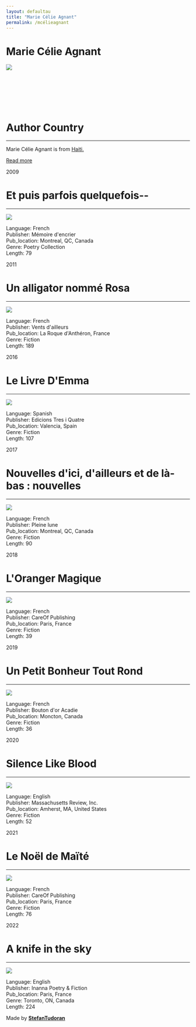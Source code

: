 ```yaml
---
layout: defaultau
title: "Marie Célie Agnant"
permalink: /mcélieagnant
---
```

<!-- partial:index.partial.html -->
<div class="content">
    <h1>Marie Célie Agnant</h1>
    <div class="quote">
        <div><img src="https://www.pleinelune.qc.ca/tools/media/fichier/356/width/300" class="logo"></div>
    </div>
    <div class="timeline">
        <div style="padding-bottom:100px;"></div>
        <div class="block">
            <div class="date right"><p class="right"> </p></div>
            <div class="dot"></div>
            <div class="left first">
            <div class="author_country">
                <h1>Author Country</h1><hr>
          <div class="aclocation">  <p> Marie Célie Agnant is from <a href="http://localhost:4000/5"> Haiti.</a></p></div>
              <div class="acreadmore">  <a href="https://en.wikipedia.org/wiki/Marie-C%C3%A9lie_Agnant" target="_blank">Read more</a></div>
            </div>
            </div>
        </div>
        <div class="block">
            <div class="date left"><p class="left">2009</p></div>
            <div class="dot"></div>
            <div class="right">
                <h1>Et puis parfois quelquefois--</h1><hr>
                <p><img src="https://images-na.ssl-images-amazon.com/images/I/41nEoQUJDsL._SR600%2C315_PIWhiteStrip%2CBottomLeft%2C0%2C35_PIStarRatingFIVE%2CBottomLeft%2C360%2C-6_SR600%2C315_SCLZZZZZZZ_FMpng_BG255%2C255%2C255.jpg"></p>
                <p>
                Language: French<br/>
                Publisher: Mémoire d'encrier<br/>
                Pub_location: Montreal, QC, Canada<br/>
                Genre: Poetry Collection<br/>
                Length: 79</p>
            </div>
        </div>
        <div class="block">
            <div class="date right"><p class="right">2011</p></div>
            <div class="dot"></div>
            <div class="left hide">
                <h1>Un alligator nommé Rosa</h1><hr>
                <p><img src="https://images-eu.ssl-images-amazon.com/images/I/41KlJXF2JEL._SY291_BO1,204,203,200_QL40_ML2_.jpg"></p>
                <p>Language: French<br/>
                Publisher: Vents d'ailleurs<br/>
                Pub_location: La Roque d'Anthéron, France<br/>
                Genre: Fiction<br/>
                Length: 189</p>
            </div>
        </div>
        <div class="block">
            <div class="date left"><p class="left">2016</p></div>
            <div class="dot"></div>
            <div class="right">
                <h1>Le Livre D'Emma</h1><hr>
                <p><img src="https://buroprocitation-1.azureedge.net/imgd/978-2-89091-688-36564-B.jpg?fv=D8C728EC788054FB95EA2AAB7A402866-51941"></p>
                <p>
                Language: Spanish<br/>
                Publisher: Edicions Tres i Quatre<br/>
                Pub_location: Valencia, Spain<br/>
                Genre: Fiction<br/>
                Length: 107</p>
            </div>
        </div>
        <div class="block">
            <div class="date right"><p class="right">2017</p></div>
            <div class="dot"></div>
            <div class="left hide">
                <h1>Nouvelles d'ici, d'ailleurs et de là-bas : nouvelles</h1><hr>
                <p><img src="https://images-na.ssl-images-amazon.com/images/S/compressed.photo.goodreads.com/books/1551825585i/36520046.jpg"></p>
                <p>Language: French<br/>
                Publisher: Pleine lune<br/>
                Pub_location: Montreal, QC, Canada<br/>
                Genre: Fiction <br/>
                Length: 90</p>
            </div>
        </div>
        <div class="block">
            <div class="date left"><p class="left">2018</p></div>
            <div class="dot"></div>
            <div class="right">
                <h1>L'Oranger Magique</h1><hr>
                <p><img src="https://images-na.ssl-images-amazon.com/images/I/512ZNE9TJSL._SX195_.jpg"></p>
                <p>
                Language: French<br/>
                Publisher: CareOf Publishing<br/>
                Pub_location: Paris, France<br/>
                Genre: Fiction<br/>
                Length: 39</p>
            </div>
        </div>
        <div class="block">
            <div class="date right"><p class="right">2019</p></div>
            <div class="dot"></div>
            <div class="left hide">
                <h1>Un Petit Bonheur Tout Rond</h1><hr>
                <p><img src="https://images.leslibraires.ca/books/9782897501518/front/9782897501518_large.jpg"></p>
                <p>Language: French<br/>
                Publisher: Bouton d'or Acadie<br/>
                Pub_location: Moncton, Canada<br/>
                Genre: Fiction<br/>
                Length: 36</p>
            </div>
        </div>
        <div class="block">
            <div class="date left"><p class="left">2020</p></div>
            <div class="dot"></div>
            <div class="right">
                <h1>Silence Like Blood</h1><hr>
                <p><img src="https://images-na.ssl-images-amazon.com/images/I/51fHjEcOLbL._SR600%2C315_PIWhiteStrip%2CBottomLeft%2C0%2C35_SCLZZZZZZZ_FMpng_BG255%2C255%2C255.jpg"></p>
                <p>
                Language: English<br/>
                Publisher: Massachusetts Review, Inc.<br/>
                Pub_location: Amherst, MA, United States<br/>
                Genre: Fiction<br/>
                Length: 52</p>
            </div>
        </div>
        <div class="block">
            <div class="date right"><p class="right">2021</p></div>
            <div class="dot"></div>
            <div class="right">
                <h1>Le Noël de Maïté</h1><hr>
                <p><img src="https://m.media-amazon.com/images/I/81iHAjGJI4L._AC_US218_..jpg"></p>
                <p>
                Language: French<br/>
                Publisher: CareOf Publishing<br/>
                Pub_location: Paris, France<br/>
                Genre: Fiction<br/>
                Length: 76</p>
            </div>
        </div>
        <div class="block">
            <div class="date left"><p class="left">2022</p></div>
            <div class="dot"></div>
            <div class="left hide">
                <h1>A knife in the sky</h1><hr>
                <p><img src="https://open-book.ca/var/site/storage/images/media/images/book-cover_a-knife-in-the-sky/103386-1-eng-CA/book-cover_a-Knife-in-the-Sky_large.jpg"></p>
                <p>Language: English<br/>
                Publisher: Inanna Poetry & Fiction<br/>
                Pub_location: Paris, France<br/>
                Genre: Toronto, ON, Canada<br/>
                Length: 224</p>
            </div>
        </div>
        <div id="footer">
        <p id="copyright">Made by&nbsp;<strong><a href="https://www.linkedin.com/in/nicolae-stefan-tudoran-b02291127/" target="_blank">StefanTudoran</a></strong></p>
    </div>
</div>
<!-- partial -->
  <script src='https://cdnjs.cloudflare.com/ajax/libs/jquery/3.1.1/jquery.min.js'></script><script  src="assets/js/authorscript.js"></script>
